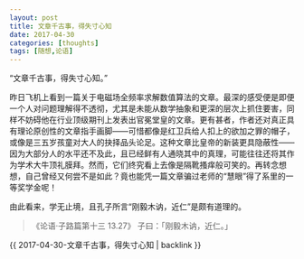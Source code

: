 ```yaml
---
layout: post
title: 文章千古事，得失寸心知
date: 2017-04-30
categories: [thoughts]
tags: [随想,论语]
---
```


“文章千古事，得失寸心知。”

昨日飞机上看到一篇关于电磁场全频率求解数值算法的文章。最深的感受便是即便一个人对问题理解得不透彻，尤其是未能从数学抽象和更深的层次上抓住要害，同样不妨碍他在行业顶级期刊上发表出官冕堂皇的文章。更有甚者，作者还对真正具有理论原创性的文章指手画脚——可惜都像是红卫兵给人扣上的欲加之罪的帽子，或像是三五岁孩童对大人的抉择品头论足。这种文章比皇帝的新装更具隐蔽性——因为大部分人的水平还不及此，且已经鲜有人通晓其中的真理，可能往往还将其作为学术大牛顶礼膜拜。然而，它们终究看上去像是隔靴搔痒般可笑的。再转念想想，自己曾经又何尝不是如此？竟也能凭一篇文章骗过老师的“慧眼”得了系里的一等奖学金呢！

由此看来，学无止境，且孔子所言“刚毅木讷，近仁”是颇有道理的。

> 《论语·子路篇第十三 13.27》 子曰：「刚毅木讷，近仁。」

{{ 2017-04-30-文章千古事，得失寸心知 | backlink }}
